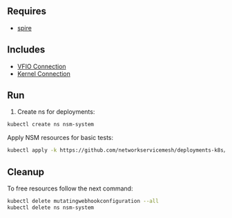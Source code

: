 ## Requires

- [spire](../spire)

## Includes

- [VFIO Connection](../use-cases/Vfio2Noop)
- [Kernel Connection](../use-cases/SriovKernel2Noop)

## Run

1. Create ns for deployments:
```bash
kubectl create ns nsm-system
```

Apply NSM resources for basic tests:
```bash
kubectl apply -k https://github.com/networkservicemesh/deployments-k8s/examples/sriov?ref=0c03b95bf48029ab6e6fbf07dec5654fd2661927
```

## Cleanup

To free resources follow the next command:
```bash
kubectl delete mutatingwebhookconfiguration --all
kubectl delete ns nsm-system
```
